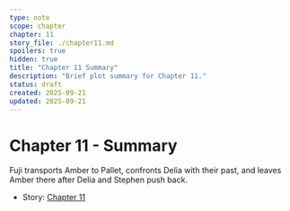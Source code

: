 ```yaml
---
type: note
scope: chapter
chapter: 11
story_file: ./chapter11.md
spoilers: true
hidden: true
title: "Chapter 11 Summary"
description: "Brief plot summary for Chapter 11."
status: draft
created: 2025-09-21
updated: 2025-09-21
---
```


# Chapter 11 - Summary

Fuji transports Amber to Pallet, confronts Delia with their past, and leaves Amber there after Delia and Stephen push back.

- Story: [Chapter 11](./chapter11.md)


